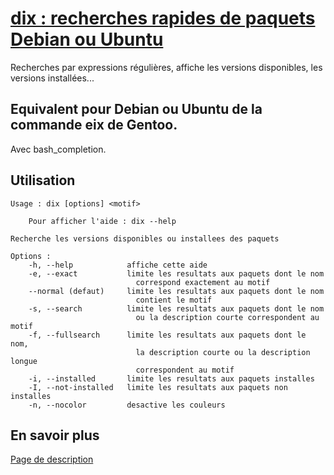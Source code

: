 [dix : recherches rapides de paquets Debian ou Ubuntu](http://www.nocturne-jdr.fr/blog/equivalent-eix-pour-debian-ubuntu/)
===
Recherches par expressions régulières, affiche les versions disponibles, les versions installées...

Equivalent pour Debian ou Ubuntu de la commande eix de Gentoo.
---

Avec bash_completion.

Utilisation
---

    Usage : dix [options] <motif>

        Pour afficher l'aide : dix --help

    Recherche les versions disponibles ou installees des paquets 

    Options :
        -h, --help            affiche cette aide
        -e, --exact           limite les resultats aux paquets dont le nom
                                correspond exactement au motif
        --normal (defaut)     limite les resultats aux paquets dont le nom
                                contient le motif
        -s, --search          limite les resultats aux paquets dont le nom
                                ou la description courte correspondent au motif
        -f, --fullsearch      limite les resultats aux paquets dont le nom,
                                la description courte ou la description longue 
                                correspondent au motif
        -i, --installed       limite les resultats aux paquets installes
        -I, --not-installed   limite les resultats aux paquets non installes
        -n, --nocolor         desactive les couleurs

En savoir plus
---
[Page de description](http://www.nocturne-jdr.fr/blog/equivalent-eix-pour-debian-ubuntu/)
